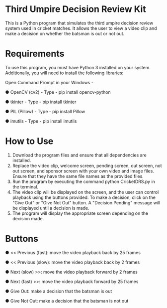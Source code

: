 # Third Umpire Decision Review Kit
This is a Python program that simulates the third umpire decision review system used in cricket matches. It allows the user to view a video clip and make a decision on whether the batsman is out or not out.

# Requirements
To use this program, you must have Python 3 installed on your system. Additionally, you will need to install the following libraries:

Open Command Prompt in your Windows - 

● OpenCV (cv2) - Type - pip install opencv-python

● tkinter - Type - pip install tkinter 

● PIL (Pillow) - Type - pip install Pillow

● imutils - Type - pip install imutils



# How to Use
1. Download the program files and ensure that all dependencies are installed.
2. Replace the video clip, welcome screen, pending screen, out screen, not out screen, and sponsor screen with your own video and image files. Ensure that they have the same file names as the provided files.
3. Run the program by executing the command python CricketDRS.py in the terminal.
4. The video clip will be displayed on the screen, and the user can control playback using the buttons provided. To make a decision, click on the "Give Out" or "Give Not Out" button. A "Decision Pending" message will be displayed until a decision is made.
5. The program will display the appropriate screen depending on the decision made.

# Buttons
● << Previous (fast): move the video playback back by 25 frames

● << Previous (slow): move the video playback back by 2 frames

● Next (slow) >>: move the video playback forward by 2 frames

● Next (fast) >>: move the video playback forward by 25 frames

● Give Out: make a decision that the batsman is out

● Give Not Out: make a decision that the batsman is not out


